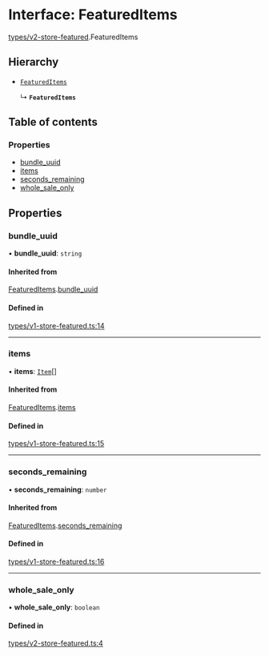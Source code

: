# Interface: FeaturedItems

[types/v2-store-featured](../modules/types_v2_store_featured.md).FeaturedItems

## Hierarchy

- [`FeaturedItems`](types_v1_store_featured.FeaturedItems.md)

  ↳ **`FeaturedItems`**

## Table of contents

### Properties

- [bundle\_uuid](types_v2_store_featured.FeaturedItems.md#bundle_uuid)
- [items](types_v2_store_featured.FeaturedItems.md#items)
- [seconds\_remaining](types_v2_store_featured.FeaturedItems.md#seconds_remaining)
- [whole\_sale\_only](types_v2_store_featured.FeaturedItems.md#whole_sale_only)

## Properties

### bundle\_uuid

• **bundle\_uuid**: `string`

#### Inherited from

[FeaturedItems](types_v1_store_featured.FeaturedItems.md).[bundle_uuid](types_v1_store_featured.FeaturedItems.md#bundle_uuid)

#### Defined in

[types/v1-store-featured.ts:14](https://github.com/jameslinimk/unofficial-valorant-api/blob/1def087/package/src/types/v1-store-featured.ts#L14)

___

### items

• **items**: [`Item`](types_v1_store_featured.Item.md)[]

#### Inherited from

[FeaturedItems](types_v1_store_featured.FeaturedItems.md).[items](types_v1_store_featured.FeaturedItems.md#items)

#### Defined in

[types/v1-store-featured.ts:15](https://github.com/jameslinimk/unofficial-valorant-api/blob/1def087/package/src/types/v1-store-featured.ts#L15)

___

### seconds\_remaining

• **seconds\_remaining**: `number`

#### Inherited from

[FeaturedItems](types_v1_store_featured.FeaturedItems.md).[seconds_remaining](types_v1_store_featured.FeaturedItems.md#seconds_remaining)

#### Defined in

[types/v1-store-featured.ts:16](https://github.com/jameslinimk/unofficial-valorant-api/blob/1def087/package/src/types/v1-store-featured.ts#L16)

___

### whole\_sale\_only

• **whole\_sale\_only**: `boolean`

#### Defined in

[types/v2-store-featured.ts:4](https://github.com/jameslinimk/unofficial-valorant-api/blob/1def087/package/src/types/v2-store-featured.ts#L4)
